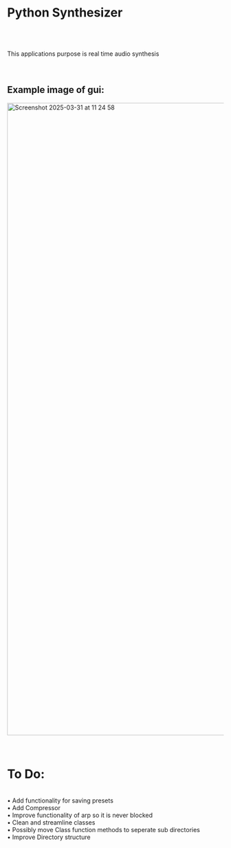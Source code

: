 <h1>Python Synthesizer</h1> <br /> <br /> <br />
This applications purpose is real time audio synthesis <br /> <br /> <br />
<h2>Example image of gui:</h2>
<img width="1470" alt="Screenshot 2025-03-31 at 11 24 58" src="https://github.com/user-attachments/assets/ebd1165c-017d-4d5e-af7c-2a54409c05b7" /> <br /> <br /> <br />
<h1> To Do:</h1> <br />
• Add functionality for saving presets <br />
• Add Compressor <br />
• Improve functionality of arp so it is never blocked <br />
• Clean and streamline classes <br />
• Possibly move Class function methods to seperate sub directories <br />
• Improve Directory structure <br />
